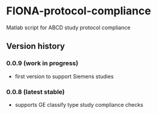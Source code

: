 # FIONA-protocol-compliance
Matlab script for ABCD study protocol compliance

## Version history

### 0.0.9 (work in progress)

- first version to support Siemens studies

### 0.0.8 (latest stable)

- supports GE classify type study compliance checks
